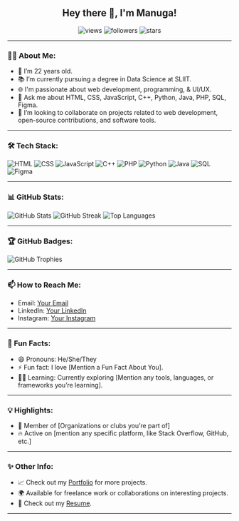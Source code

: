 <h2 align="center">Hey there 👋, I'm Manuga!</h2>

<p align="center">
  <img src="https://komarev.com/ghpvc/?username=ManugaGeeneth&color=brightgreen" alt="views">
  <img src="https://img.shields.io/github/followers/ManugaGeeneth?label=Follow" alt="followers">
  <img src="https://img.shields.io/github/stars/ManugaGeeneth?affiliations=OWNER%2CCOLLABORATOR" alt="stars">
</p>

---

### 👨‍💻 About Me:
- 🌱 I’m 22 years old.
- 📚 I’m currently pursuing a degree in Data Science at SLIIT.
- 🌐 I'm passionate about web development, programming, & UI/UX.
- 💬 Ask me about HTML, CSS, JavaScript, C++, Python, Java, PHP, SQL, Figma.
- 🤝 I’m looking to collaborate on projects related to web development, open-source contributions, and software tools.

---

### 🛠️ Tech Stack:
<p>
  <img src="https://img.shields.io/badge/HTML-E34F26?style=for-the-badge&logo=html5&logoColor=white" alt="HTML">
  <img src="https://img.shields.io/badge/CSS-1572B6?style=for-the-badge&logo=css3&logoColor=white" alt="CSS">
  <img src="https://img.shields.io/badge/JavaScript-323330?style=for-the-badge&logo=javascript&logoColor=F7DF1E" alt="JavaScript">
  <img src="https://img.shields.io/badge/C++-00599C?style=for-the-badge&logo=cplusplus&logoColor=white" alt="C++">
  <img src="https://img.shields.io/badge/PHP-777BB4?style=for-the-badge&logo=php&logoColor=white" alt="PHP">
  <img src="https://img.shields.io/badge/Python-3776AB?style=for-the-badge&logo=python&logoColor=white" alt="Python">
  <img src="https://img.shields.io/badge/Java-007396?style=for-the-badge&logo=java&logoColor=white" alt="Java">
  <img src="https://img.shields.io/badge/SQL-4479A1?style=for-the-badge&logo=mysql&logoColor=white" alt="SQL">
  <img src="https://img.shields.io/badge/Figma-F24E1E?style=for-the-badge&logo=figma&logoColor=white" alt="Figma">
</p>

---

### 📊 GitHub Stats:
<p>
  <img src="https://github-readme-stats.vercel.app/api?username=ManugaGeeneth&show_icons=true&theme=radical" alt="GitHub Stats">
  <img src="https://github-readme-streak-stats.herokuapp.com/?user=ManugaGeeneth&theme=radical" alt="GitHub Streak">
  <img src="https://github-readme-stats.vercel.app/api/top-langs/?username=ManugaGeeneth&layout=compact&theme=radical" alt="Top Languages">
</p>

---

### 🏆 GitHub Badges:
<p>
  <img src="https://github-profile-trophy.vercel.app/?username=ManugaGeeneth&theme=onedark&margin-w=15&margin-h=15" alt="GitHub Trophies">
</p>

---

### 📫 How to Reach Me:
- Email: [Your Email](mailto:your-email@example.com)
- LinkedIn: [Your LinkedIn](https://www.linkedin.com/in/your-username/)
- Instagram: [Your Instagram](https://www.instagram.com/your-username/)

---

### 🌱 Fun Facts:
- 😄 Pronouns: He/She/They
- ⚡ Fun fact: I love [Mention a Fun Fact About You].
- 🧑‍💻 Learning: Currently exploring [Mention any tools, languages, or frameworks you’re learning].

---

### 💡 Highlights:
- 🌟 Member of [Organizations or clubs you’re part of]
- 🔥 Active on [mention any specific platform, like Stack Overflow, GitHub, etc.]

---

### ✨ Other Info:
- 📈 Check out my [Portfolio](https://your-portfolio-link.com) for more projects.
- 🌍 Available for freelance work or collaborations on interesting projects.
- 📄 Check out my [Resume](https://link-to-your-resume.com).

---

<!-- Replace placeholders like 'your-email@example.com' and 'your-username' with actual links and details as needed. -->
